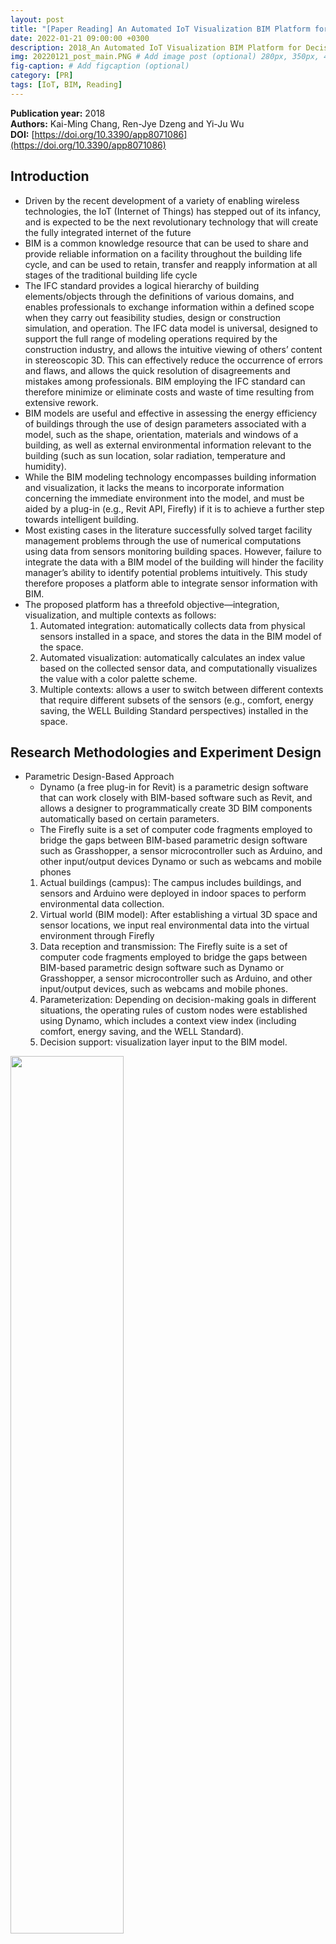 ```yaml
---
layout: post
title: "[Paper Reading] An Automated IoT Visualization BIM Platform for Decision Support in Facilities Management"
date: 2022-01-21 09:00:00 +0300
description: 2018_An Automated IoT Visualization BIM Platform for Decision Support in Facilities Management # Add post description (optional)
img: 20220121_post_main.PNG # Add image post (optional) 280px, 350px, 470px, 700px, 940px
fig-caption: # Add figcaption (optional)
category: [PR]
tags: [IoT, BIM, Reading]
---
```


**Publication year:** 2018 <br>
**Authors:** Kai-Ming Chang, Ren-Jye Dzeng and Yi-Ju Wu <br>
**DOI:** [https://doi.org/10.3390/app8071086](https://doi.org/10.3390/app8071086)

## Introduction
- Driven by the recent development of a variety of enabling wireless technologies, the IoT (Internet of Things) has stepped out of its infancy, and is expected to be the next revolutionary technology that will create the fully integrated internet of the future
- BIM is a common knowledge resource that can be used to share and provide reliable information on a facility throughout the building life cycle, and can be used to retain, transfer and reapply information at all stages of the traditional building life cycle
- The IFC standard provides a logical hierarchy of building elements/objects through the definitions of various domains, and enables professionals to exchange information within a defined scope when they carry out feasibility studies, design or construction simulation, and operation. The IFC data model is universal, designed to support the full range of modeling operations required by the construction industry, and allows the intuitive viewing of others’ content in stereoscopic 3D. This can effectively reduce the occurrence of errors and flaws, and allows the quick resolution of disagreements and mistakes among professionals. BIM employing the IFC standard can therefore minimize or eliminate costs and waste of time resulting from extensive rework.
- BIM models are useful and effective in assessing the energy efficiency of buildings through the use of design parameters associated with a model, such as the shape, orientation, materials and windows of a building, as well as external environmental information relevant to the building (such as sun location, solar radiation, temperature and humidity).
- While the BIM modeling technology encompasses building information and visualization, it lacks the means to incorporate information concerning the immediate environment into the model, and must be aided by a plug-in (e.g., Revit API, Firefly) if it is to achieve a further step towards intelligent building.
- Most existing cases in the literature successfully solved target facility management problems through the use of numerical computations using data from sensors monitoring building spaces. However, failure to integrate the data with a BIM model of the building will hinder the facility manager’s ability to identify potential problems intuitively. This study therefore proposes a platform able to integrate sensor information with BIM.
- The proposed platform has a threefold objective—integration, visualization, and multiple contexts as follows:
  1. Automated integration: automatically collects data from physical sensors installed in a space, and stores the data in the BIM model of the space.
  2. Automated visualization: automatically calculates an index value based on the collected sensor data, and computationally visualizes the value with a color palette scheme.
  3. Multiple contexts: allows a user to switch between different contexts that require different subsets of the sensors (e.g., comfort, energy saving, the WELL Building Standard perspectives) installed in the space.


## Research Methodologies and Experiment Design
- Parametric Design-Based Approach
  - Dynamo (a free plug-in for Revit) is a parametric design software that can work closely with BIM-based software such as Revit, and allows a designer to programmatically create 3D BIM components automatically based on certain parameters.
  - The Firefly suite is a set of computer code fragments employed to bridge the gaps between BIM-based parametric design software such as Grasshopper, a sensor microcontroller such as Arduino, and other input/output devices Dynamo or such as webcams and mobile phones
  1. Actual buildings (campus): The campus includes buildings, and sensors and Arduino were deployed in indoor spaces to perform environmental data collection.
  2. Virtual world (BIM model): After establishing a virtual 3D space and sensor locations, we input real environmental data into the virtual environment through Firefly
  3. Data reception and transmission: The Firefly suite is a set of computer code fragments employed to bridge the gaps between BIM-based parametric design software such as Dynamo or Grasshopper, a sensor microcontroller such as Arduino, and other input/output devices, such as webcams and mobile phones.
  4. Parameterization: Depending on decision-making goals in different situations, the operating rules of custom nodes were established using Dynamo, which includes a context view index (including comfort, energy saving, and the WELL Standard).
  5. Decision support: visualization layer input to the BIM model.

<img src="https://www.mdpi.com/applsci/applsci-08-01086/article_deploy/html/images/applsci-08-01086-g001-550.jpg" class="post_img" style="width:60%;">

  - The proposed platform’s four modules consisted of sensor data collection, sensor data integration, parametric control mechanism, and visualization modules

<img src="https://www.mdpi.com/applsci/applsci-08-01086/article_deploy/html/images/applsci-08-01086-g002-550.jpg" class="post_img" style="width:80%;">

- Experimental design
  - Scenario Assumptions
    - This study targeted student lectures in a typical classroom, and assumed that their comfort was only affected by the temperature and humidity at a height of 80–130 cm above the ground
    - The sensors were installed in a total of nine locations along the edges and in the center and corners of the campus research laboratory for the purpose of the experiment

<img src="https://www.mdpi.com/applsci/applsci-08-01086/article_deploy/html/images/applsci-08-01086-g003-550.jpg" class="post_img" style="width:60%;">

<img src="https://www.mdpi.com/applsci/applsci-08-01086/article_deploy/html/images/applsci-08-01086-g004-550.jpg" class="post_img" style="width:49%;">

<img src="https://www.mdpi.com/applsci/applsci-08-01086/article_deploy/html/images/applsci-08-01086-g005-550.jpg" class="post_img" style="width:49%;">

  - Arduino Microcontroller
    - This paper used the Arduino Mega 2560 R3 microcontroller board, which was connected to sensors (DHT-11) measuring the temperature and humidity of the indoor space
  - Dynamo Automation platform
    - This study used Dynamo to establish a temperature and humidity data automation platform. Arduino microcontrollers were employed to collect temperature and humidity data in the classroom
    - The platform was established employing the following four steps:
      1. Use the Firefly suite to create a node linking Dynamo and Arduino, forming a basis for interactive prototyping and importing environmental data into Dynamo
      2. The interpolation method was used to calculate the value of each grid square. The visualization components of the context view index and the RGB color rendering values of the grid squares are as shown in Figure
      3. The code fragments first create a layer component in BIM at the predefined elevation, collect sensor data and calculate the context view index (PMV) for each grid in the layer using interpolation, and then paint the corresponding color for each grid based on the predefined color palette scheme.
      4. Decisions concerning the indoor comfort pointer are based on predicted mean vote (PMV), and the results of analysis can be presented in the BIM model on this platform. Note that PMV is a common metric for assessing the comfort level of an indoor environment, and has been adopted in ISO 7730
    - PMV can be caculated based on factors including the body's metabolic rate and clothing insulation, as well as environmental parameters (air temperature, average radiant temperature, relative air velocity and humidity). According to ISO 7730, an ideal PMV value is between -0.5 and +0.5

<img src="https://www.mdpi.com/applsci/applsci-08-01086/article_deploy/html/images/applsci-08-01086-g013-550.jpg" class="post_img" style="width:80%;">

## Case Demonstration
- This section uses an actual case to demonstrate the use of the proposed IoT visualization platform, which includes multiple temperature and humidity sensors and an Arduino microcontroller, and shows how a facility manager may adjust the layout of a space based on the visualized PMV comfort values.
- Figure 17 show snapshots of the visualized comfort level during different conditions, such as when the windows are open, when the windows are closed, and when the air conditioning is on, with the corresponding comfort level and improvement suggestions made by the platform developed in this study shown by the side.
- The experiment was conducted during the winter in Taiwan, and the results showed that differences in temperature and humidity were not apparent during a short period of time in this semitropical area. When the air conditioner was turned on, both the temperature and humidity appeared to decrease, but according to the PMV value, the room remained comfortable during all three states.

<img src="https://www.mdpi.com/applsci/applsci-08-01086/article_deploy/html/images/applsci-08-01086-g014-550.jpg" class="post_img" style="width:70%;">
<img src="https://www.mdpi.com/applsci/applsci-08-01086/article_deploy/html/images/applsci-08-01086-g016-550.jpg" class="post_img" style="width:70%;">
<img src="https://www.mdpi.com/applsci/applsci-08-01086/article_deploy/html/images/applsci-08-01086-g017-550.jpg" class="post_img" style="width:60%;">

## Discussion
- Comparison with Conventional Sensor Data Representation
  - The system display shows that while the conventional display focuses on individual instantaneous data or a time series of data from individual sensors, the proposed platform displays integrated values in a colorful three-dimensional fashion as a layer in a three-dimensional space. This provides the facility manager with a better means of visualizing and identifying potential facility management problems.
  - The context view index shows that the conventional system can only provide data from individual sensors, while the proposed platform can not only display a color visualization of data from each individual sensor, but also the visualization of the PMV context view, which consists of the integrated data values from related sensors.
- Reusability of the Proposed Systems
  - When applying the system to a different space with the same context view (such as comfort PMV index), the sensors and microcontroller can be physically moved to the new target space, and a BIM model provided for that space.
  - When applying the system to a different space with a different context view, such as when concerned about the air quality in an auditorium, the air quality index in the WELL Building Standard can be used as the context view; in this case, a different set of sensors, such as PM2.5, PM10, and carbon monoxide sensors, can be deployed in the auditorium, and the formula in the context viewer computation block of the data visualization process can be changed in accordance with the new air quality index

## Conclusion
- Summary
  - This study proposed a platform for transforming sensor data to context-based visualized data (comfort level in this case) and presenting the resulting color visualization via a BIM model. Such visualization allows a facility manager to see the distribution of values from the perspective of the desired context, and thus make appropriate adjustments.
- Future works
  - In the future, our research project will continue to experiment with different types of spaces with different settings and use scenarios.
  - In addition, we will also expand the platform’s sensing capabilities to such other contexts as energy saving and lighting comfort.
- Contribution
  - The contribution of this study is the proposal of the concept of integrating sensor information and an architectural model, while adding visual layers expressing different perspectives on top of a BIM model to support facility management decisions, and demonstrating the feasibility of the concept using existing software tools.
